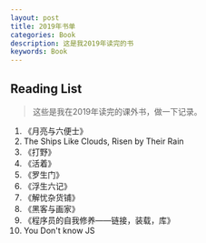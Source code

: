 ```yaml
---
layout: post
title: 2019年书单
categories: Book
description: 这是我2019年读完的书
keywords: Book
---
```

## Reading List

> 这些是我在2019年读完的课外书，做一下记录。 

1. 《月亮与六便士》
2.  The Ships Like Clouds, Risen by Their Rain
3. 《打野》
4. 《活着》
5. 《罗生门》
6. 《浮生六记》
7. 《解忧杂货铺》
8. 《黑客与画家》
9. 《程序员的自我修养——链接，装载，库》
10.  You Don't know JS


